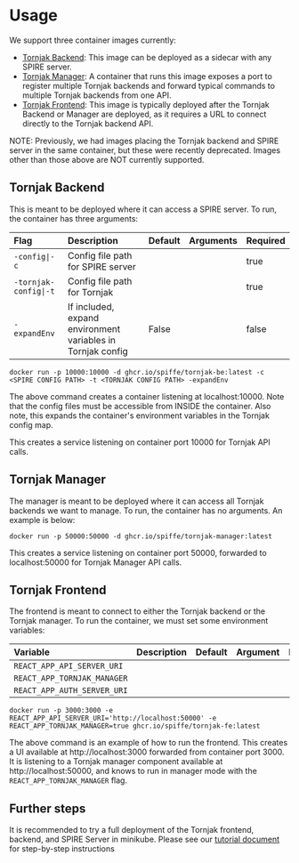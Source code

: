 # Usage

We support three container images currently:
- [Tornjak Backend](https://github.com/spiffe/tornjak/pkgs/container/tornjak-be): This image can be deployed as a sidecar with any SPIRE server. 
- [Tornjak Manager](https://github.com/spiffe/tornjak/pkgs/container/tornjak-manager): A container that runs this image exposes a port to register multiple Tornjak backends and forward typical commands to multiple Tornjak backends from one API. 
- [Tornjak Frontend](https://github.com/spiffe/tornjak/pkgs/container/tornjak-fe): This image is typically deployed after the Tornjak Backend or Manager are deployed, as it requires a URL to connect directly to the Tornjak backend API.  

NOTE: Previously, we had images placing the Tornjak backend and SPIRE server in the same container, but these were recently deprecated. Images other than those above are NOT currently supported. 

## Tornjak Backend

This is meant to be deployed where it can access a SPIRE server. To run, the container has three arguments:

| Flag                  | Description                                                 | Default | Arguments | Required |
|:----------------------|:------------------------------------------------------------|:--------|:----------|:---------|
| `-config\|-c`         | Config file path for SPIRE server                           |         | <path>    | true     |
| `-tornjak-config\|-t` | Config file path for Tornjak                                |         | <path>    | true     |
| `-expandEnv`          | If included, expand environment variables in Tornjak config | False   |           | false    |

```
docker run -p 10000:10000 -d ghcr.io/spiffe/tornjak-be:latest -c <SPIRE CONFIG PATH> -t <TORNJAK CONFIG PATH> -expandEnv
```

The above command creates a container listening at localhost:10000. Note that the config files must be accessible from INSIDE the container. Also note, this expands the container's environment variables in the Tornjak config map. 

This creates a service listening on container port 10000 for Tornjak API calls. 

## Tornjak Manager

The manager is meant to be deployed where it can access all Tornjak backends we want to manage. To run, the container has no arguments. An example is below:

```
docker run -p 50000:50000 -d ghcr.io/spiffe/tornjak-manager:latest
```

This creates a service listening on container port 50000, forwarded to localhost:50000 for Tornjak Manager API calls. 

## Tornjak Frontend

The frontend is meant to connect to either the Tornjak backend or the Tornjak manager. To run the container, we must set some environment variables:

| Variable                    | Description | Default | Argument | Required |
|:----------------------------|-------------|--|--|--|
| `REACT_APP_API_SERVER_URI`  |             |  |  |  |
| `REACT_APP_TORNJAK_MANAGER` |             |  |  |  |
| `REACT_APP_AUTH_SERVER_URI` |             |  |  |  |

```
docker run -p 3000:3000 -e REACT_APP_API_SERVER_URI='http://localhost:50000' -e REACT_APP_TORNJAK_MANAGER=true ghcr.io/spiffe/tornjak-fe:latest
```

The above command is an example of how to run the frontend. This creates a UI available at http://localhost:3000 forwarded from container port 3000. It is listening to a Tornjak manager component available at http://localhost:50000, and knows to run in manager mode with the `REACT_APP_TORNJAK_MANAGER` flag. 

## Further steps

It is recommended to try a full deployment of the Tornjak frontend, backend, and SPIRE Server in minikube. Please see our [tutorial document](./docs/tornjak-quickstart.md) for step-by-step instructions
